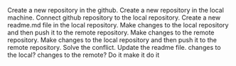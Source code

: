 Create a new repository in the github.
Create a new repository in the local machine.
Connect github repository to the local repository.
Create a new readme.md file in the local repository.
Make changes to the local repository and then push it to the remote repository.
Make changes to the remote repository.
Make changes to the local repository and then push it to the remote repository.
Solve the conflict.
Update the readme file.
changes to the local?
changes to the remote?
Do it
make it
do it
